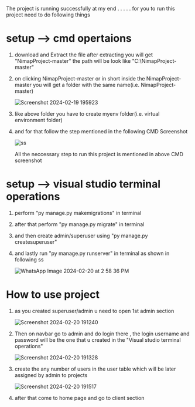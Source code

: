 The project is running successfully at my end
.
.
.
.
.
for you to run this project need to do following things

# setup --> cmd opertaions

1) download and Extract the file
   after extracting you will get "NimapProject-master"
   the path will be look like "C:\NimapProject-master"
   
2) on clicking  NimapProject-master or in short inside the  NimapProject-master you will get a folder with the same name(i.e.  NimapProject-master)
   
   ![Screenshot 2024-02-19 195923](https://github.com/KODI-13/NimapProject/assets/144531434/fdb9bf31-85c4-42e0-a556-f6276bd7c46d)

3) like above folder you have to create myenv folder(i.e. virtual environment folder)
4) and for that follow the step mentioned in the following CMD Screenshot

   ![ss](https://github.com/KODI-13/NimapProject/assets/144531434/0dc645be-25c5-4fbf-b8c1-41299fdc7981)

   All the neccessary step to run this project is mentioned in above CMD screenshot


# setup --> visual studio terminal operations 

1) perform "py manage.py makemigrations" in terminal
2) after that perform "py manage.py migrate" in terminal
3) and then create admin/superuser using "py manage.py createsuperuser"
4) and lastly run "py manage.py runserver" in terminal as shown in following ss

   ![WhatsApp Image 2024-02-20 at 2 58 36 PM](https://github.com/KODI-13/NimapProject/assets/144531434/cc172355-4652-479b-bf23-58d15b993c05)

# How to use project
1) as you created superuser/admin u need to open 1st admin section

   ![Screenshot 2024-02-20 191240](https://github.com/KODI-13/NimapProject/assets/144531434/de8230f6-aae9-494b-aa27-a54f0b466ee9)

2) Then on navbar go to admin and do login there , the login username and password will be the one that u created in the "Visual studio terminal operations"

   ![Screenshot 2024-02-20 191328](https://github.com/KODI-13/NimapProject/assets/144531434/95be699d-a761-444f-bfa8-e06060a2bb0d)

3) create the any number of users in the user table which will be later assigned by admin to projects

   ![Screenshot 2024-02-20 191517](https://github.com/KODI-13/NimapProject/assets/144531434/4ac55c55-7a8e-4c34-bf35-f342d23cea72)

4) after that come to home page and go to client section

   
   
   
   
